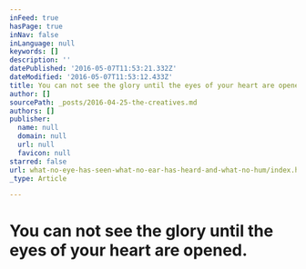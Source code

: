 ```yaml
---
inFeed: true
hasPage: true
inNav: false
inLanguage: null
keywords: []
description: ''
datePublished: '2016-05-07T11:53:21.332Z'
dateModified: '2016-05-07T11:53:12.433Z'
title: You can not see the glory until the eyes of your heart are opened.
author: []
sourcePath: _posts/2016-04-25-the-creatives.md
authors: []
publisher:
  name: null
  domain: null
  url: null
  favicon: null
starred: false
url: what-no-eye-has-seen-what-no-ear-has-heard-and-what-no-hum/index.html
_type: Article

---
```

# You can not see the glory until the eyes of your heart are opened.